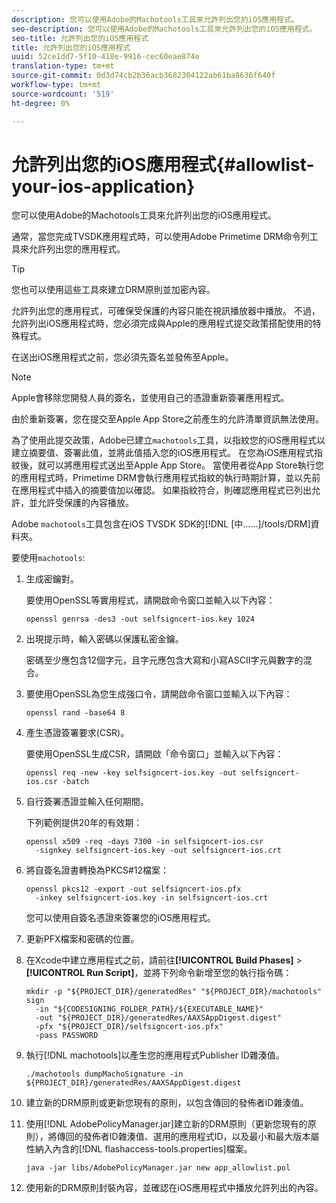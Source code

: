 ```yaml
---
description: 您可以使用Adobe的Machotools工具來允許列出您的iOS應用程式。
seo-description: 您可以使用Adobe的Machotools工具來允許列出您的iOS應用程式。
seo-title: 允許列出您的iOS應用程式
title: 允許列出您的iOS應用程式
uuid: 52ce1dd7-5f10-418e-9916-cec60eae874e
translation-type: tm+mt
source-git-commit: 0d3d74cb2b36acb3682304122ab61ba8636f640f
workflow-type: tm+mt
source-wordcount: '519'
ht-degree: 0%

---
```



# 允許列出您的iOS應用程式{#allowlist-your-ios-application}

您可以使用Adobe的Machotools工具來允許列出您的iOS應用程式。

通常，當您完成TVSDK應用程式時，可以使用Adobe Primetime DRM命令列工具來允許列出您的應用程式。

>[!TIP]
>
>您也可以使用這些工具來建立DRM原則並加密內容。

允許列出您的應用程式，可確保受保護的內容只能在視訊播放器中播放。 不過，允許列出iOS應用程式時，您必須完成與Apple的應用程式提交政策搭配使用的特殊程式。

在送出iOS應用程式之前，您必須先簽名並發佈至Apple。

>[!NOTE]
>
>Apple會移除您開發人員的簽名，並使用自己的憑證重新簽署應用程式。

由於重新簽署，您在提交至Apple App Store之前產生的允許清單資訊無法使用。

為了使用此提交政策，Adobe已建立`machotools`工具，以指紋您的iOS應用程式以建立摘要值、簽署此值，並將此值插入您的iOS應用程式。 在您為iOS應用程式指紋後，就可以將應用程式送出至Apple App Store。 當使用者從App Store執行您的應用程式時，Primetime DRM會執行應用程式指紋的執行時期計算，並以先前在應用程式中插入的摘要值加以確認。 如果指紋符合，則確認應用程式已列出允許，並允許受保護的內容播放。

Adobe `machotools`工具包含在iOS TVSDK SDK的[!DNL [中……]/tools/DRM]資料夾。

要使用`machotools`:

1. 生成密鑰對。

   要使用OpenSSL等實用程式，請開啟命令窗口並輸入以下內容：

   ```shell
   openssl genrsa -des3 -out selfsigncert-ios.key 1024
   ```

1. 出現提示時，輸入密碼以保護私密金鑰。

   密碼至少應包含12個字元，且字元應包含大寫和小寫ASCII字元與數字的混合。
1. 要使用OpenSSL為您生成強口令，請開啟命令窗口並輸入以下內容：

   ```shell
   openssl rand -base64 8
   ```

1. 產生憑證簽署要求(CSR)。

   要使用OpenSSL生成CSR，請開啟「命令窗口」並輸入以下內容：

   ```shell
   openssl req -new -key selfsigncert-ios.key -out selfsigncert-ios.csr -batch
   ```

1. 自行簽署憑證並輸入任何期間。

   下列範例提供20年的有效期：

   ```shell
   openssl x509 -req -days 7300 -in selfsigncert-ios.csr  
     -signkey selfsigncert-ios.key -out selfsigncert-ios.crt
   ```

1. 將自簽名證書轉換為PKCS#12檔案：

   ```shell
   openssl pkcs12 -export -out selfsigncert-ios.pfx  
     -inkey selfsigncert-ios.key -in selfsigncert-ios.crt
   ```

   您可以使用自簽名憑證來簽署您的iOS應用程式。

1. 更新PFX檔案和密碼的位置。
1. 在Xcode中建立應用程式之前，請前往&#x200B;**[!UICONTROL Build Phases]** > **[!UICONTROL Run Script]**，並將下列命令新增至您的執行指令碼：

   ```shell
   mkdir -p "${PROJECT_DIR}/generatedRes" "${PROJECT_DIR}/machotools" sign  
     -in "${CODESIGNING_FOLDER_PATH}/${EXECUTABLE_NAME}"  
     -out "${PROJECT_DIR}/generatedRes/AAXSAppDigest.digest"  
     -pfx "${PROJECT_DIR}/selfsigncert-ios.pfx"  
     -pass PASSWORD
   ```

1. 執行[!DNL machotools]以產生您的應用程式Publisher ID雜湊值。

   ```shell
   ./machotools dumpMachoSignature -in ${PROJECT_DIR}/generatedRes/AAXSAppDigest.digest
   ```

1. 建立新的DRM原則或更新您現有的原則，以包含傳回的發佈者ID雜湊值。
1. 使用[!DNL AdobePolicyManager.jar]建立新的DRM原則（更新您現有的原則），將傳回的發佈者ID雜湊值、選用的應用程式ID，以及最小和最大版本屬性納入內含的[!DNL flashaccess-tools.properties]檔案。

   ```shell
   java -jar libs/AdobePolicyManager.jar new app_allowlist.pol
   ```

1. 使用新的DRM原則封裝內容，並確認在iOS應用程式中播放允許列出的內容。
